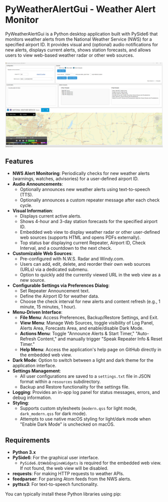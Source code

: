# PyWeatherAlertGui - Weather Alert Monitor

PyWeatherAlertGui is a Python desktop application built with PySide6 that monitors weather alerts from the National Weather Service (NWS) for a specified airport ID. It provides visual and (optional) audio notifications for new alerts, displays current alerts, shows station forecasts, and allows users to view web-based weather radar or other web sources.

<a href="https://github.com/nicarley/PythonWeatherAlerts/blob/master/resources/pyweather.png?raw=true">
<img src="https://github.com/nicarley/PythonWeatherAlerts/blob/master/resources/pyweather.png?raw=true" width="800px" />
</a>

## Features

-   **NWS Alert Monitoring**: Periodically checks for new weather alerts (warnings, watches, advisories) for a user-defined airport ID.
-   **Audio Announcements**:
    -   Optionally announces new weather alerts using text-to-speech (TTS).
    -   Optionally announces a custom repeater message after each check cycle.
-   **Visual Information**:
    -   Displays current active alerts.
    -   Shows 4-hour and 3-day station forecasts for the specified airport ID.
    -   Embedded web view to display weather radar or other user-defined web sources (supports HTML and opens PDFs externally).
    -   Top status bar displaying current Repeater, Airport ID, Check Interval, and a countdown to the next check.
-   **Customizable Web Sources**:
    -   Pre-configured with N.W.S. Radar and Windy.com.
    -   Users can add, edit, delete, and reorder their own web sources (URLs) via a dedicated submenu.
    -   Option to quickly add the currently viewed URL in the web view as a new source.
-   **Configurable Settings via Preferences Dialog**:
    -   Set Repeater Announcement text.
    -   Define the Airport ID for weather data.
    -   Choose the check interval for new alerts and content refresh (e.g., 1 minute, 15 minutes, 1 hour).
-   **Menu-Driven Interface**:
    -   **File Menu**: Access Preferences, Backup/Restore Settings, and Exit.
    -   **View Menu**: Manage Web Sources, toggle visibility of Log Panel, Alerts Area, Forecasts Area, and enable/disable Dark Mode.
    -   **Actions Menu**: Toggle "Announce Alerts & Start Timer," "Auto-Refresh Content," and manually trigger "Speak Repeater Info & Reset Timer."
    -   **Help Menu**: Access the application's help page on GitHub directly in the embedded web view.
-   **Dark Mode**: Option to switch between a light and dark theme for the application interface.
-   **Settings Management**:
    -   All user configurations are saved to a `settings.txt` file in JSON format within a `resources` subdirectory.
    -   Backup and Restore functionality for the settings file.
-   **Logging**: Provides an in-app log panel for status messages, errors, and debug information.
-   **Styling**:
    -   Supports custom stylesheets (`modern.qss` for light mode, `dark_modern.qss` for dark mode).
    -   Attempts to use native macOS styling for light/dark mode when "Enable Dark Mode" is unchecked on macOS.

## Requirements

-   **Python 3.x**
-   **PySide6**: For the graphical user interface.
    -   `PySide6.QtWebEngineWidgets` is required for the embedded web view. If not found, the web view will be disabled.
-   **requests**: For making HTTP requests to weather APIs.
-   **feedparser**: For parsing Atom feeds from the NWS alerts.
-   **pyttsx3**: For text-to-speech functionality.

You can typically install these Python libraries using pip: